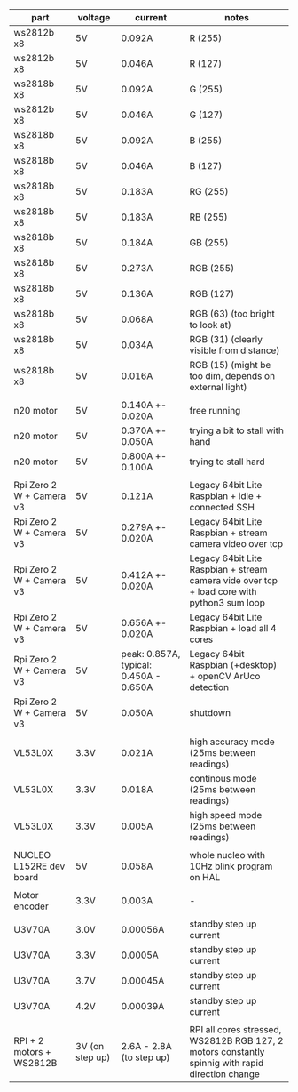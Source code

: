 part | voltage | current | notes
-- | -- | -- | -- 
ws2812b x8 | 5V | 0.092A | R (255)
ws2812b x8 | 5V | 0.046A | R (127)
ws2818b x8 | 5V | 0.092A | G (255)
ws2812b x8 | 5V | 0.046A | G (127)
ws2818b x8 | 5V | 0.092A | B (255)
ws2818b x8 | 5V | 0.046A | B (127)
ws2818b x8 | 5V | 0.183A | RG (255)
ws2818b x8 | 5V | 0.183A | RB (255)
ws2818b x8 | 5V | 0.184A | GB (255)
ws2818b x8 | 5V | 0.273A | RGB (255)
ws2818b x8 | 5V | 0.136A | RGB (127)
ws2818b x8 | 5V | 0.068A | RGB (63) (too bright to look at)
ws2818b x8 | 5V | 0.034A | RGB (31) (clearly visible from distance)
ws2818b x8 | 5V | 0.016A | RGB (15) (might be too dim, depends on external light)
| | | | |
n20 motor | 5V | 0.140A +- 0.020A | free running
n20 motor | 5V | 0.370A +- 0.050A | trying a bit to stall with hand
n20 motor | 5V | 0.800A +- 0.100A | trying to stall hard
| | | | |
Rpi Zero 2 W + Camera v3 | 5V | 0.121A | Legacy 64bit Lite Raspbian + idle + connected SSH
Rpi Zero 2 W + Camera v3 | 5V | 0.279A +- 0.020A | Legacy 64bit Lite Raspbian + stream camera video over tcp
Rpi Zero 2 W + Camera v3 | 5V | 0.412A +- 0.020A | Legacy 64bit Lite Raspbian + stream camera vide over tcp + load core with python3 sum loop
Rpi Zero 2 W + Camera v3 | 5V | 0.656A +- 0.020A | Legacy 64bit Lite Raspbian + load all 4 cores
Rpi Zero 2 W + Camera v3 | 5V | peak: 0.857A, typical: 0.450A - 0.650A | Legacy 64bit Raspbian (+desktop) + openCV ArUco detection
Rpi Zero 2 W + Camera v3 | 5V | 0.050A | shutdown
| | | | |
VL53L0X | 3.3V | 0.021A | high accuracy mode (25ms between readings)
VL53L0X | 3.3V | 0.018A | continous mode (25ms between readings)
VL53L0X | 3.3V | 0.005A | high speed mode (25ms between readings)
| | | | |
NUCLEO L152RE dev board | 5V | 0.058A | whole nucleo with 10Hz blink program on HAL
| | | | |
Motor encoder | 3.3V | 0.003A | -
| | | | |
U3V70A | 3.0V | 0.00056A | standby step up current
U3V70A | 3.3V | 0.0005A | standby step up current
U3V70A | 3.7V | 0.00045A | standby step up current
U3V70A | 4.2V | 0.00039A | standby step up current
| | | | |
RPI + 2 motors + WS2812B | 3V (on step up) | 2.6A - 2.8A  (to step up) | RPI all cores stressed, WS2812B RGB 127, 2 motors constantly spinnig with rapid direction change
